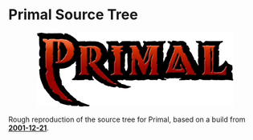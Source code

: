 # Primal Source Tree

<div align="center">

![logo](logo.png)

</div>

Rough reproduction of the source tree for Primal, based on a build from [**2001-12-21**](https://hiddenpalace.org/Primal_(Dec_21,_2001_prototype)).

